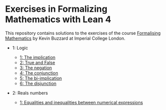 # Exercises in Formalizing Mathematics with Lean 4

This repository contains solutions to the exercises of the course [Formalising Mathematics](https://github.com/ImperialCollegeLondon/formalising-mathematics-2024) by Kevin Buzzard at Imperial College London.

+ 1: Logic
  + [1: The implication](./ExFormMathL4/C01_Logic/Pset1.lean)
  + [2: True and False](./ExFormMathL4/C01_Logic/Pset2.lean)
  + [3: The negation](./ExFormMathL4/C01_Logic/Pset3.lean)
  + [4: The conjunction](./ExFormMathL4/C01_Logic/Pset4.lean)
  + [5: The bi-implication](./ExFormMathL4/C01_Logic/Pset5.lean)
  + [6: The disjunction](./ExFormMathL4/C01_Logic/Pset6.lean)

+ 2: Reals numbers
  + [1: Equalities and inequalities between numerical expressions](./ExFormMathL4/C02_Reals/Pset1.lean)

